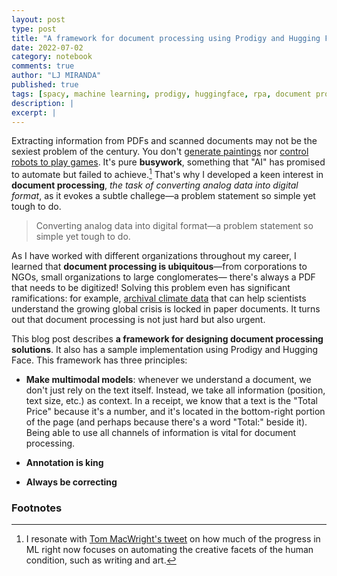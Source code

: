 ```yaml
---
layout: post
type: post
title: "A framework for document processing using Prodigy and Hugging Face"
date: 2022-07-02
category: notebook
comments: true
author: "LJ MIRANDA"
published: true
tags: [spacy, machine learning, prodigy, huggingface, rpa, document processing]
description: |
excerpt: |
---
```


<span class="firstcharacter">E</span>xtracting information from PDFs and
scanned documents may not be the sexiest problem of the century. You don't
[generate paintings](/notebook/2021/08/08/clip-vqgan/) nor [control robots to
play games](/projects/2018/09/14/pfn-internship/). It's pure **busywork**,
something that "AI" has promised to automate but failed to achieve.[^1] That's
why I developed a keen interest in **document processing**, *the task of
converting analog data into digital format*, as it evokes a subtle
challege&mdash;a problem statement so simple yet tough to do.

> Converting analog data into digital format&mdash;a problem statement so
> simple yet tough to do.

As I have worked with different organizations throughout my career, I learned
that **document processing is ubiquitous**&mdash;from corporations to NGOs,
small organizations to large conglomerates&mdash; there's always a PDF that
needs to be digitized! Solving this problem even has significant ramifications:
for example, [archival climate
data](https://public.wmo.int/en/our-mandate/what-we-do/observations/data-rescue-and-archives)
that can help scientists understand the growing global crisis is locked in
paper documents. It turns out that document processing is not just hard but
also urgent. 

This blog post describes **a framework for designing document processing
solutions**. It also has a sample implementation using Prodigy and Hugging
Face. This framework has three principles:
- **Make multimodal models**: whenever we understand a document, we don't just
rely on the text itself. Instead, we take all information (position, text size,
etc.) as context. In a receipt, we know that a text is the "Total Price"
because it's a number, and it's located in the bottom-right portion of the page
(and perhaps because there's a word "Total:" beside it). Being able to use all
channels of information is vital for document processing.

- **Annotation is king**

- **Always be correcting**



### Footnotes

[^1]:

    I resonate with [Tom MacWright's
    tweet](https://twitter.com/tmcw/status/1511804741747154944) on how much of
    the progress in ML right now focuses on automating the creative facets of
    the human condition, such as writing and art.
